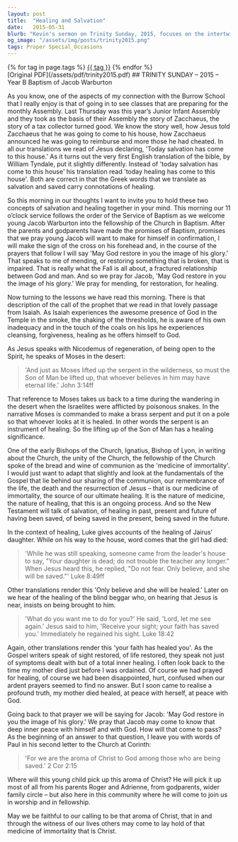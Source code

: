 ```yaml
---
layout: post
title:  "Healing and Salvation"
date:   2015-05-31
blurb: "Kevin's sermon on Trinity Sunday, 2015, focuses on the intertwined concepts of healing and salvation, as exemplified in the story of Zacchaeus and the baptism of Jacob Warburton. He draws parallels between biblical stories of healing and the ongoing process of spiritual restoration, emphasizing the role of the community in nurturing faith and embodying the 'aroma of Christ'."
og_image: "/assets/img/posts/trinity2015.png"
tags: Proper Special_Occasions
---    
```

<div class="tag-pills">
    {% for tag in page.tags %}
    <a href="{{ site.baseurl }}/tag/{{ tag | slugify }}" class="tag-pill">{{ tag }}</a>
    {% endfor %}
</div>
[Original PDF](/assets/pdf/trinity2015.pdf)
## TRINITY SUNDAY – 2015 – Year B Baptism of Jacob Warburton

As you know, one of the aspects of my connection with the Burrow School that I really enjoy is that of going in to see classes that are preparing for the monthly Assembly. Last Thursday was this year’s Junior Infant Assembly and they took as the basis of their Assembly the story of Zacchaeus, the story of a tax collector turned good. We know the story well, how Jesus told Zacchaeus that he was going to come to his house, how Zacchaeus announced he was going to reimburse and more those he had cheated. In all our translations we read of Jesus declaring, 'Today salvation has come to this house.' As it turns out the very first English translation of the bible, by William Tyndale, put it slightly differently. Instead of 'today salvation has come to this house' his translation read 'today healing has come to this house'. Both are correct in that the Greek words that we translate as salvation and saved carry connotations of healing.

So this morning in our thoughts I want to invite you to hold these two concepts of salvation and healing together in your mind. This morning our 11 o’clock service follows the order of the Service of Baptism as we welcome young Jacob Warburton into the fellowship of the Church in Baptism. After the parents and godparents have made the promises of Baptism, promises that we pray young Jacob will want to make for himself in confirmation, I will make the sign of the cross on his forehead and, in the course of the prayers that follow I will say 'May God restore in you the image of his glory.' That speaks to me of mending, or restoring something that is broken, that is impaired. That is really what the Fall is all about, a fractured relationship between God and man. And so we pray for Jacob, 'May God restore in you the image of his glory.' We pray for mending, for restoration, for healing.

Now turning to the lessons we have read this morning. There is that description of the call of the prophet that we read in that lovely passage from Isaiah. As Isaiah experiences the awesome presence of God in the Temple in the smoke, the shaking of the thresholds, he is aware of his own inadequacy and in the touch of the coals on his lips he experiences cleansing, forgiveness, healing as he offers himself to God.

As Jesus speaks with Nicodemus of regeneration, of being open to the Spirit, he speaks of Moses in the desert:
> 'And just as Moses lifted up the serpent in the wilderness, so must the Son of Man be lifted up, that whoever believes in him may have eternal life.' John 3:14ff

That reference to Moses takes us back to a time during the wandering in the desert when the Israelites were afflicted by poisonous snakes. In the narrative Moses is commanded to make a brass serpent and put it on a pole so that whoever looks at it is healed. In other words the serpent is an instrument of healing. So the lifting up of the Son of Man has a healing significance.

One of the early Bishops of the Church, Ignatius, Bishop of Lyon, in writing about the Church, the unity of the Church, the fellowship of the Church spoke of the bread and wine of communion as the 'medicine of immortality'. I would just want to adapt that slightly and look at the fundamentals of the Gospel that lie behind our sharing of the communion, our remembrance of the life, the death and the resurrection of Jesus – that is our medicine of immortality, the source of our ultimate healing. It is the nature of medicine, the nature of healing, that this is an ongoing process. And so the New Testament will talk of salvation, of healing in past, present and future of having been saved, of being saved in the present, being saved in the future.

In the context of healing, Luke gives accounts of the healing of Jairus’ daughter. While on his way to the house, word comes that the girl had died:
> 'While he was still speaking, someone came from the leader's house to say, "Your daughter is dead; do not trouble the teacher any longer." When Jesus heard this, he replied, "Do not fear. Only believe, and she will be saved."' Luke 8:49ff

Other translations render this 'Only believe and she will be healed.' Later on we hear of the healing of the blind beggar who, on hearing that Jesus is near, insists on being brought to him.
> 'What do you want me to do for you?' He said, 'Lord, let me see again.' Jesus said to him, 'Receive your sight; your faith has saved you.' Immediately he regained his sight. Luke 18:42

Again, other translations render this 'your faith has healed you'. As the Gospel writers speak of sight restored, of life restored, they speak not just of symptoms dealt with but of a total inner healing. I often look back to the time my mother died just before I was ordained. Of course we had prayed for healing, of course we had been disappointed, hurt, confused when our ardent prayers seemed to find no answer. But I soon came to realise a profound truth, my mother died healed, at peace with herself, at peace with God.

Going back to that prayer we will be saying for Jacob: 'May God restore in you the image of his glory.' We pray that Jacob may come to know that deep inner peace with himself and with God. How will that come to pass? As the beginning of an answer to that question, I leave you with words of Paul in his second letter to the Church at Corinth:
> 'For we are the aroma of Christ to God among those who are being saved.' 2 Cor 2:15

Where will this young child pick up this aroma of Christ? He will pick it up most of all from his parents Roger and Adrienne, from godparents, wider family circle – but also here in this community where he will come to join us in worship and in fellowship.

May we be faithful to our calling to be that aroma of Christ, that in and through the witness of our lives others may come to lay hold of that medicine of immortality that is Christ.
